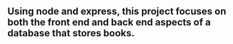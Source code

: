 ## Using node and express, this project focuses on both the front end and back end aspects of a database that stores books. 

